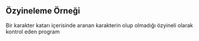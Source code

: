 <h2>Özyineleme Örneği</h2>
<p>Bir karakter katarı içerisinde aranan karakterin olup olmadığı özyineli olarak kontrol eden program</p>

